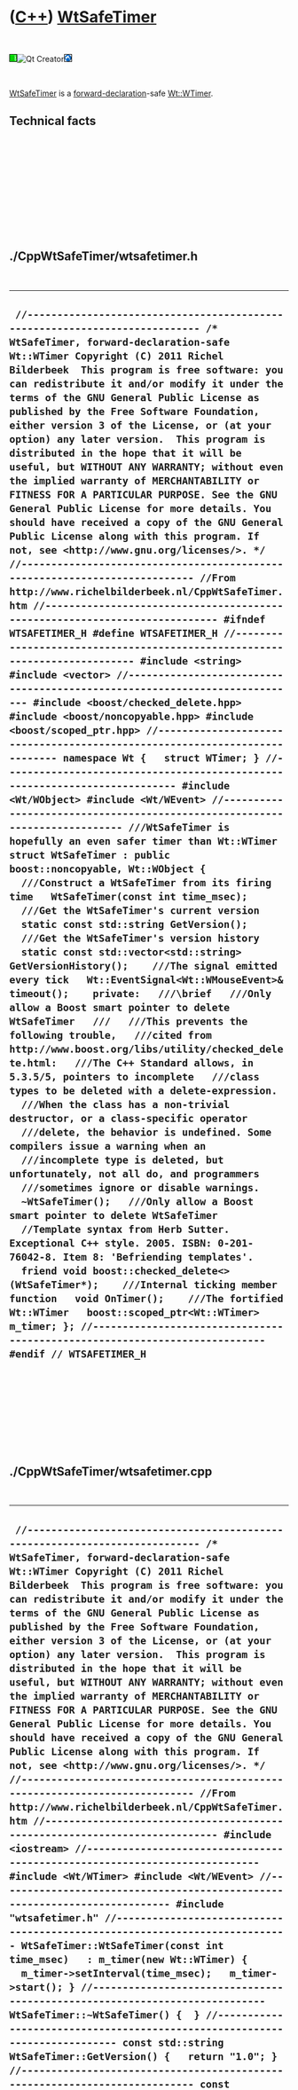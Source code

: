



 

 

 

 

 

([C++](Cpp.htm)) [WtSafeTimer](CppWtSafeTimer.htm)
==================================================

 

![Wt](PicWt.png)![Qt
Creator](PicQtCreator.png)![Lubuntu](PicLubuntu.png)

 

[WtSafeTimer](CppWtSafeTimer.htm) is a
[forward-declaration](CppForwardDeclaration.htm)-safe
[Wt::WTimer](CppWTimer.htm).

Technical facts
---------------

 

 

 

 

 

 

./CppWtSafeTimer/wtsafetimer.h
------------------------------

 

  ------------------------------------------------------------------------------------------------------------------------------------------------------------------------------------------------------------------------------------------------------------------------------------------------------------------------------------------------------------------------------------------------------------------------------------------------------------------------------------------------------------------------------------------------------------------------------------------------------------------------------------------------------------------------------------------------------------------------------------------------------------------------------------------------------------------------------------------------------------------------------------------------------------------------------------------------------------------------------------------------------------------------------------------------------------------------------------------------------------------------------------------------------------------------------------------------------------------------------------------------------------------------------------------------------------------------------------------------------------------------------------------------------------------------------------------------------------------------------------------------------------------------------------------------------------------------------------------------------------------------------------------------------------------------------------------------------------------------------------------------------------------------------------------------------------------------------------------------------------------------------------------------------------------------------------------------------------------------------------------------------------------------------------------------------------------------------------------------------------------------------------------------------------------------------------------------------------------------------------------------------------------------------------------------------------------------------------------------------------------------------------------------------------------------------------------------------------------------------------------------------------------------------------------------------------------------------------------------------------------------------------------------------------------------------------------------------------------------------------------------------------------------------------------------------------------------------------------------------------------------------------------------------------------------------------------------------------------------------------------------------------------------------------------------------------------------------------------------------------------------------------------------------------------------------------------------------------------------------------------------------------------------------------------------------------------------------------------------------
  ` //--------------------------------------------------------------------------- /* WtSafeTimer, forward-declaration-safe Wt::WTimer Copyright (C) 2011 Richel Bilderbeek  This program is free software: you can redistribute it and/or modify it under the terms of the GNU General Public License as published by the Free Software Foundation, either version 3 of the License, or (at your option) any later version.  This program is distributed in the hope that it will be useful, but WITHOUT ANY WARRANTY; without even the implied warranty of MERCHANTABILITY or FITNESS FOR A PARTICULAR PURPOSE. See the GNU General Public License for more details. You should have received a copy of the GNU General Public License along with this program. If not, see <http://www.gnu.org/licenses/>. */ //--------------------------------------------------------------------------- //From http://www.richelbilderbeek.nl/CppWtSafeTimer.htm //--------------------------------------------------------------------------- #ifndef WTSAFETIMER_H #define WTSAFETIMER_H //--------------------------------------------------------------------------- #include <string> #include <vector> //--------------------------------------------------------------------------- #include <boost/checked_delete.hpp> #include <boost/noncopyable.hpp> #include <boost/scoped_ptr.hpp> //--------------------------------------------------------------------------- namespace Wt {   struct WTimer; } //--------------------------------------------------------------------------- #include <Wt/WObject> #include <Wt/WEvent> //--------------------------------------------------------------------------- ///WtSafeTimer is hopefully an even safer timer than Wt::WTimer struct WtSafeTimer : public boost::noncopyable, Wt::WObject {   ///Construct a WtSafeTimer from its firing time   WtSafeTimer(const int time_msec);    ///Get the WtSafeTimer's current version   static const std::string GetVersion();    ///Get the WtSafeTimer's version history   static const std::vector<std::string> GetVersionHistory();    ///The signal emitted every tick   Wt::EventSignal<Wt::WMouseEvent>& timeout();    private:   ///\brief   ///Only allow a Boost smart pointer to delete WtSafeTimer   ///   ///This prevents the following trouble,   ///cited from http://www.boost.org/libs/utility/checked_delete.html:   ///The C++ Standard allows, in 5.3.5/5, pointers to incomplete   ///class types to be deleted with a delete-expression.   ///When the class has a non-trivial destructor, or a class-specific operator   ///delete, the behavior is undefined. Some compilers issue a warning when an   ///incomplete type is deleted, but unfortunately, not all do, and programmers   ///sometimes ignore or disable warnings.   ~WtSafeTimer();   ///Only allow a Boost smart pointer to delete WtSafeTimer   //Template syntax from Herb Sutter. Exceptional C++ style. 2005. ISBN: 0-201-76042-8. Item 8: 'Befriending templates'.   friend void boost::checked_delete<>(WtSafeTimer*);    ///Internal ticking member function   void OnTimer();    ///The fortified Wt::WTimer   boost::scoped_ptr<Wt::WTimer> m_timer; }; //--------------------------------------------------------------------------- #endif // WTSAFETIMER_H`
  ------------------------------------------------------------------------------------------------------------------------------------------------------------------------------------------------------------------------------------------------------------------------------------------------------------------------------------------------------------------------------------------------------------------------------------------------------------------------------------------------------------------------------------------------------------------------------------------------------------------------------------------------------------------------------------------------------------------------------------------------------------------------------------------------------------------------------------------------------------------------------------------------------------------------------------------------------------------------------------------------------------------------------------------------------------------------------------------------------------------------------------------------------------------------------------------------------------------------------------------------------------------------------------------------------------------------------------------------------------------------------------------------------------------------------------------------------------------------------------------------------------------------------------------------------------------------------------------------------------------------------------------------------------------------------------------------------------------------------------------------------------------------------------------------------------------------------------------------------------------------------------------------------------------------------------------------------------------------------------------------------------------------------------------------------------------------------------------------------------------------------------------------------------------------------------------------------------------------------------------------------------------------------------------------------------------------------------------------------------------------------------------------------------------------------------------------------------------------------------------------------------------------------------------------------------------------------------------------------------------------------------------------------------------------------------------------------------------------------------------------------------------------------------------------------------------------------------------------------------------------------------------------------------------------------------------------------------------------------------------------------------------------------------------------------------------------------------------------------------------------------------------------------------------------------------------------------------------------------------------------------------------------------------------------------------------------------------------------------

 

 

 

 

 

./CppWtSafeTimer/wtsafetimer.cpp
--------------------------------

 

  -----------------------------------------------------------------------------------------------------------------------------------------------------------------------------------------------------------------------------------------------------------------------------------------------------------------------------------------------------------------------------------------------------------------------------------------------------------------------------------------------------------------------------------------------------------------------------------------------------------------------------------------------------------------------------------------------------------------------------------------------------------------------------------------------------------------------------------------------------------------------------------------------------------------------------------------------------------------------------------------------------------------------------------------------------------------------------------------------------------------------------------------------------------------------------------------------------------------------------------------------------------------------------------------------------------------------------------------------------------------------------------------------------------------------------------------------------------------------------------------------------------------------------------------------------------------------------------------------------------------------------------------------------------------------------------------------------------------------------------------------------------------------------------------------------------------------------------------------------------------------------------------------------------------------------------------------------------------------------------------------------------------------------------------------------------------------------------------------------------------------------------------------------------------------------------------------------------------------------------------------------------------------------------------------------------------------------------------------------------------------------------------------------------------------------------------------------------------------------------------------------------------------------------------------------
  ` //--------------------------------------------------------------------------- /* WtSafeTimer, forward-declaration-safe Wt::WTimer Copyright (C) 2011 Richel Bilderbeek  This program is free software: you can redistribute it and/or modify it under the terms of the GNU General Public License as published by the Free Software Foundation, either version 3 of the License, or (at your option) any later version.  This program is distributed in the hope that it will be useful, but WITHOUT ANY WARRANTY; without even the implied warranty of MERCHANTABILITY or FITNESS FOR A PARTICULAR PURPOSE. See the GNU General Public License for more details. You should have received a copy of the GNU General Public License along with this program. If not, see <http://www.gnu.org/licenses/>. */ //--------------------------------------------------------------------------- //From http://www.richelbilderbeek.nl/CppWtSafeTimer.htm //--------------------------------------------------------------------------- #include <iostream> //--------------------------------------------------------------------------- #include <Wt/WTimer> #include <Wt/WEvent> //--------------------------------------------------------------------------- #include "wtsafetimer.h" //--------------------------------------------------------------------------- WtSafeTimer::WtSafeTimer(const int time_msec)   : m_timer(new Wt::WTimer) {   m_timer->setInterval(time_msec);   m_timer->start(); } //--------------------------------------------------------------------------- WtSafeTimer::~WtSafeTimer() {  } //--------------------------------------------------------------------------- const std::string WtSafeTimer::GetVersion() {   return "1.0"; } //--------------------------------------------------------------------------- const std::vector<std::string> WtSafeTimer::GetVersionHistory() {   std::vector<std::string> v;   v.push_back("YYYY-MM-DD: version X.Y: [description]");   v.push_back("2011-06-22: version 1.0: initial version");   return v; } //--------------------------------------------------------------------------- void WtSafeTimer::OnTimer() {   std::clog << __func__ << '\n';   timeout().emit(Wt::WMouseEvent()); } //--------------------------------------------------------------------------- Wt::EventSignal<Wt::WMouseEvent>& WtSafeTimer::timeout() {   assert(m_timer);   return m_timer->timeout(); } //---------------------------------------------------------------------------`
  -----------------------------------------------------------------------------------------------------------------------------------------------------------------------------------------------------------------------------------------------------------------------------------------------------------------------------------------------------------------------------------------------------------------------------------------------------------------------------------------------------------------------------------------------------------------------------------------------------------------------------------------------------------------------------------------------------------------------------------------------------------------------------------------------------------------------------------------------------------------------------------------------------------------------------------------------------------------------------------------------------------------------------------------------------------------------------------------------------------------------------------------------------------------------------------------------------------------------------------------------------------------------------------------------------------------------------------------------------------------------------------------------------------------------------------------------------------------------------------------------------------------------------------------------------------------------------------------------------------------------------------------------------------------------------------------------------------------------------------------------------------------------------------------------------------------------------------------------------------------------------------------------------------------------------------------------------------------------------------------------------------------------------------------------------------------------------------------------------------------------------------------------------------------------------------------------------------------------------------------------------------------------------------------------------------------------------------------------------------------------------------------------------------------------------------------------------------------------------------------------------------------------------------------------------

 

 

 

 

 





 

[![Valid XHTML 1.0 Strict](valid-xhtml10.png){width="88"
height="31"}](http://validator.w3.org/check?uri=referer)

This page has been created by the [tool](Tools.htm)
[CodeToHtml](ToolCodeToHtml.htm)
